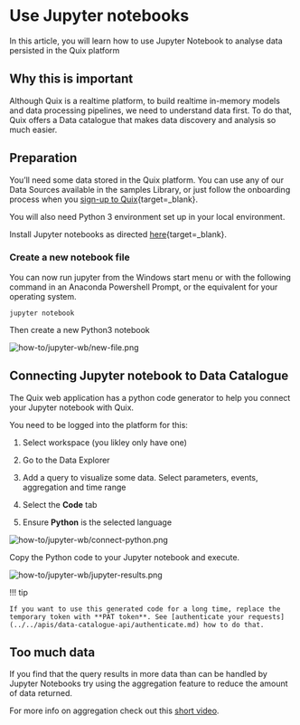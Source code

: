 # Use Jupyter notebooks

In this article, you will learn how to use Jupyter Notebook to analyse
data persisted in the Quix platform

## Why this is important

Although Quix is a realtime platform, to build realtime in-memory models
and data processing pipelines, we need to understand data first. To do
that, Quix offers a Data catalogue that makes data discovery and
analysis so much easier.

## Preparation

You’ll need some data stored in the Quix platform. You can use any of
our Data Sources available in the samples Library, or just follow the
onboarding process when you [sign-up to
Quix](https://portal.platform.quix.io/self-sign-up?xlink=docs){target=_blank}.

You will also need Python 3 environment set up in your local
environment.

Install Jupyter notebooks as directed [here](https://docs.jupyter.org/en/latest/install/notebook-classic.html){target=_blank}.

### Create a new notebook file

You can now run jupyter from the Windows start menu or with the following command in an Anaconda Powershell Prompt, or the equivalent for your operating system.

``` shell
jupyter notebook
```

Then create a new Python3 notebook

![how-to/jupyter-wb/new-file.png](../images/how-to/jupyter-wb/new-file.png)

## Connecting Jupyter notebook to Data Catalogue

The Quix web application has a python code generator to help you connect your Jupyter notebook with Quix.

You need to be logged into the platform for this:

1.  Select workspace (you likley only have one)

2.  Go to the Data Explorer

3.  Add a query to visualize some data. Select parameters, events, aggregation and time range

4.  Select the **Code** tab

5.  Ensure **Python** is the selected language

![how-to/jupyter-wb/connect-python.png](../images/how-to/jupyter-wb/connect-python.png)

Copy the Python code to your Jupyter notebook and execute.

![how-to/jupyter-wb/jupyter-results.png](../images/how-to/jupyter-wb/jupyter-results.png)

!!! tip

	If you want to use this generated code for a long time, replace the temporary token with **PAT token**. See [authenticate your requests](../../apis/data-catalogue-api/authenticate.md) how to do that.

## Too much data

If you find that the query results in more data than can be handled by
Jupyter Notebooks try using the aggregation feature to reduce the amount
of data returned.

For more info on aggregation check out this [short
video](https://youtu.be/fnEPnIunyxA).
